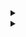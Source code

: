<details>
<summary></summary>
c51_discrete
digraph D {
    splines=false;
    bgcolor=white;
    node [shape=box, color=black, fontsize=12, height=0.1, width=0.1];
    obs[label="Observation"];
    subgraph cluster_cnn{
        label="Nature CNN";
        labeljust="l";
        graph[style=dotted];
        nature_cnn [shape=record, label="{Conv2D(32, 8, 4)|ReLU|Conv2D(64, 4, 2)|ReLU|Conv2D(32, 3, 1)|ReLU|Dense(512)|ReLU}"]
    }
    subgraph cluster_value{
        label="Categorical Q-Net";
        labeljust="l";
        graph[style=dashed];
        value_net [shape=record, label="Dense((Action space, num_atoms))"];
    }
    obs -> nature_cnn;
    nature_cnn:s-> value_net;
    value_net -> v;
    v[label="Q-value probs"]
}
c51_discrete
</details>


<details>
<summary></summary>
c51_continuous
digraph D {
    splines=false;
    bgcolor=white;
    node [shape=box, color=black, fontsize=12, height=0.1, width=0.1];
    obs[label="Observation"];
    subgraph cluster_mlp{
        label="MLP";
        labeljust="l";
        graph[style=dotted];
        mlp [shape=record, label="{Dense(64)|ReLU|Dense(64)|ReLU}"];
    }
    subgraph cluster_value{
        label="Categorical Q-Net";
        labeljust="l";
        graph[style=dashed];
        value_net [shape=record, label="Dense((Action space, num_atoms))"];
    }
    obs -> mlp;
    mlp:s->value_net;
    value_net -> v;
    v[label="Q-value probs"]
}
c51_continuous
</details>
